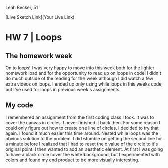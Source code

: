 Leah Becker, 51

[Live Sketch Link](Your Live Link)


# HW 7 | Loops
## The homework week

On to loops! I was very happy to move into this week both for the lighter homework load and for the opportunity to read up on loops in code! I didn't do much outside of the reading for the week although I did watch a few extra videos on loops. I ended up only using while loops in this weeks code, but I've used for loops in previous week's assignments.

## My code

I remembered an assignment from the first coding class I took. It was to cover the canvas in circles. I never finished it back then. For some reason I could only figure out how to create one line of circles. I decided to try that again. I found it much easier this time around. Nested while loops was the obvious solution to the problem. I did stumble on getting the second line for a minute before I realized that I had to reset the x value of the circle to it's original point. I then wanted to add an aesthetic element. At first I was going to have a black circle cover the white background, but I experimented with colors and found my end product to be more visually interesting. 
